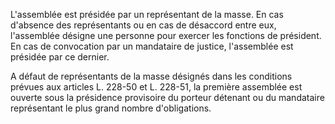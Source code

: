 L'assemblée est présidée par un représentant de la masse. En cas d'absence des représentants ou en cas de désaccord entre eux, l'assemblée désigne une personne pour exercer les fonctions de président. En cas de convocation par un mandataire de justice, l'assemblée est présidée par ce dernier.

A défaut de représentants de la masse désignés dans les conditions prévues aux articles L. 228-50 et L. 228-51, la première assemblée est ouverte sous la présidence provisoire du porteur détenant ou du mandataire représentant le plus grand nombre d'obligations.
